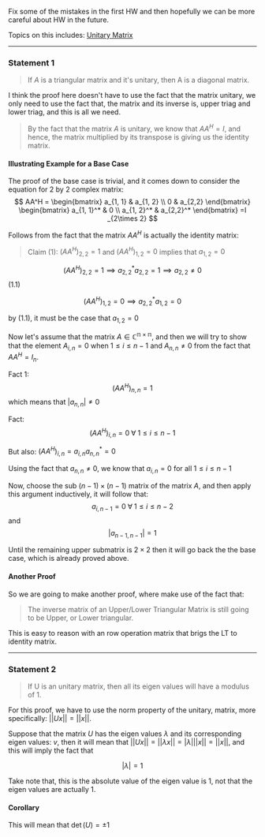 Fix some of the mistakes in the first HW and then hopefully we can be more careful about HW in the future. 

Topics on this includes: [Unitary Matrix](Matrix%20Theory/Unitary%20Matrix.md)

---

### Statement 1

> If $A$ is a triangular matrix and it's unitary, then A is a diagonal matrix. 

I think the proof here doesn't have to use the fact that the matrix unitary, we only need to use the fact that, the matrix and its inverse is, upper triag and lower triag, and this is all we need. 

> By the fact that the matrix $A$ is unitary, we know that $AA^H = I$, and hence, the matrix multiplied by its transpose is giving us the identity matrix. 



#### Illustrating Example for a Base Case

The proof of the base case is trivial, and it comes down to consider the equation for 2 by 2 complex matrix:
$$
AA^H = 
\begin{bmatrix}
	a_{1, 1} & a_{1, 2} \\ 
	0 & a_{2,2}
\end{bmatrix}
\begin{bmatrix}
	a_{1, 1}^* & 0 \\ 
	a_{1, 2}^* & a_{2,2}^*
\end{bmatrix}
=I _{2\times 2}
$$

Follows from the fact that the matrix $AA^H$ is actually the identity matrix: 
> Claim (1): $(AA^H)_{2,2} = 1$ and $(AA^H)_{1, 2} = 0$ implies that $a_{1, 2} = 0$

$$(AA^H)_{2,2} = 1 \implies a_{2, 2}^*a_{2,2} = 1 \implies a_{2,2} \neq 0$$ (1.1)

$$(AA^H)_{1, 2} = 0 \implies a^*_{2,2}a_{1, 2} = 0$$

by (1.1), it must be the case that $a_{1, 2} = 0$

Now let's assume that the matrix $A\in \mathbb{C^{n\times n}}$, and then we will try to show that the element $A_{i, n} = 0$ when $1\leq i \leq n - 1$ and $A_{n, n} \neq 0$ from the fact that $AA^H = I_n$. 

Fact 1: 
$$
(AA^H)_{n, n} = 1
$$
which means that $|a_{n, n}| \neq 0$

Fact: 
$$(AA^H)_{i, n} = 0 \; \forall\; 1 \leq i \leq n - 1$$

But also: $(AA^H)_{i, n} = a_{i, n}a^*_{n, n} = 0$

Using the fact that $a_{n, n} \neq 0$, we know that $a_{i, n} = 0$ for all $1 \leq i \leq n - 1$

Now, choose the sub $(n- 1)\times (n - 1)$ matrix of the matrix $A$, and then apply this argument inductively, it will follow that: 
$$a_{i, n - 1} = 0 \; \forall \; 1 \leq i \leq n - 2$$ and 
$$|a_{n - 1, n - 1}| = 1$$

Until the remaining upper submatrix is $2\times 2$ then it will go back the the base case, which is already proved above. 

#### Another Proof

So we are going to make another proof, where make use of the fact that: 
> The inverse matrix of an Upper/Lower Triangular Matrix is still going to be Upper, or Lower triangular. 

This is easy to reason with an row operation matrix that brigs the LT to identity matrix. 

---

### Statement 2

> If U is an unitary matrix, then all its eigen values will have a modulus of 1. 

For this proof, we have to use the norm property of the unitary, matrix, more specifically: $||Ux|| = ||x||$. 

Suppose that the matrix $U$ has the eigen values $\lambda$ and its corresponding eigen values: $v$, then it will mean that $||Ux|| = ||\lambda x|| = |\lambda|||x|| = ||x||$, and this will imply the fact that 

$$|\lambda| = 1$$

Take note that, this is the absolute value of the eigen value is 1, not that the eigen values are actually 1. 

#### Corollary
This will mean that $\det(U) = \pm 1$
